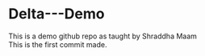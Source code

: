 # Delta---Demo
This is a demo github repo as taught by Shraddha Maam  
This is the first commit made.
